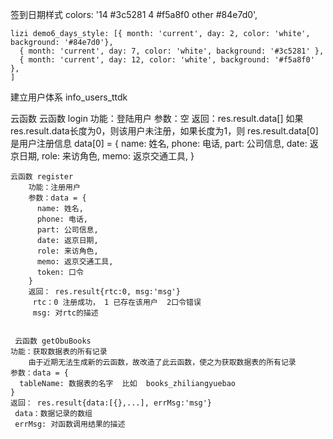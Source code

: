 签到日期样式
colors: '14 #3c5281  4 #f5a8f0  other #84e7d0',
  
    lizi demo6_days_style: [{ month: 'current', day: 2, color: 'white', background: '#84e7d0'},
      { month: 'current', day: 7, color: 'white', background: '#3c5281' },
      { month: 'current', day: 12, color: 'white', background: '#f5a8f0' },
    ]


建立用户体系
   info_users_ttdk


云函数
    云函数 login
      功能：登陆用户
      参数：空
      返回：res.result.data[]
        如果 res.result.data长度为0，则该用户未注册，如果长度为1，则 res.result.data[0]是用户注册信息
        data[0] = 
        {
          name: 姓名,
          phone: 电话,
          part: 公司信息,
          date: 返京日期,
          role: 来访角色,
          memo: 返京交通工具,
        }

    云函数 register
        功能：注册用户
        参数：data = {
          name: 姓名,
          phone: 电话,
          part: 公司信息,
          date: 返京日期,
          role: 来访角色,
          memo: 返京交通工具,
          token: 口令
        }
        返回： res.result{rtc:0, msg:'msg'}
         rtc：0 注册成功， 1 已存在该用户  2口令错误
         msg: 对rtc的描述
     
     
     云函数 getObuBooks
    功能：获取数据表的所有记录
        由于近期无法生成新的云函数，故改造了此云函数，使之为获取数据表的所有记录
    参数：data = {
      tableName: 数据表的名字  比如  books_zhiliangyuebao
    }
    返回： res.result{data:[{},...], errMsg:'msg'}
     data：数据记录的数组
     errMsg: 对函数调用结果的描述
